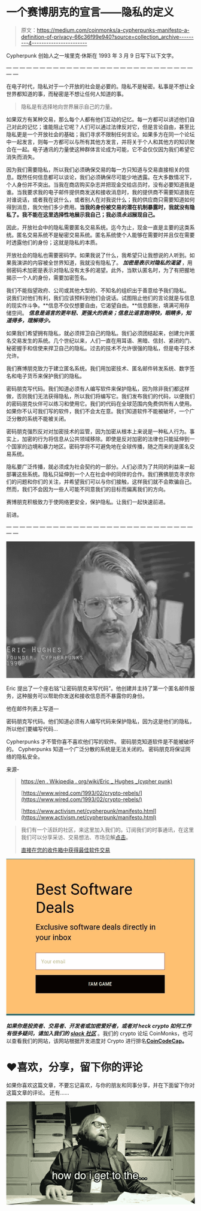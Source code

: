 # 一个赛博朋克的宣言——隐私的定义

> 原文：<https://medium.com/coinmonks/a-cypherpunks-manifesto-a-definition-of-privacy-66c36f99e940?source=collection_archive---------4----------------------->

Cypherpunk 创始人之一埃里克·休斯在 1993 年 3 月 9 日写下以下文字。

— — — — — — — — — — — — — — — — — — — — — — — — — — — — — —

在电子时代，隐私对于一个开放的社会是必要的。隐私不是秘密。私事是不想让全世界都知道的事，而秘密是不想让任何人知道的事。

> 隐私是有选择地向世界展示自己的力量。

如果双方有某种交易，那么每个人都有他们互动的记忆。每一方都可以讲述他们自己对此的记忆；谁能阻止它呢？人们可以通过法律反对它，但是言论自由，甚至比隐私更是一个开放社会的基础；我们寻求不限制任何言论。如果多方在同一个论坛中一起发言，则每一方都可以与所有其他方发言，并将关于个人和其他方的知识聚合在一起。电子通讯的力量使这种群体言论成为可能，它不会仅仅因为我们希望它消失而消失。

因为我们需要隐私，所以我们必须确保交易的每一方只知道与交易直接相关的信息。既然任何信息都可以谈论，我们必须确保尽可能少地透露。在大多数情况下，个人身份并不突出。当我在商店购买杂志并把现金交给店员时，没有必要知道我是谁。当我要求我的电子邮件提供商发送和接收消息时，我的提供商不需要知道我在对谁说话，或者我在说什么，或者别人在对我说什么；我的供应商只需要知道如何得到消息，我欠他们多少费用。**当我的身份被交易的潜在机制暴露时，我就没有隐私了。我不能在这里选择性地展示我自己；我必须*永远*展现自己。**

因此，开放社会中的隐私需要匿名交易系统。迄今为止，现金一直是主要的这类系统。匿名交易系统不是秘密交易系统。匿名系统使个人能够在需要时并且仅在需要时透露他们的身份；这就是隐私的本质。

开放社会的隐私也需要密码学。如果我说了什么，我希望只让我想说的人听到。如果我演讲的内容被全世界知道，我就没有隐私了。 ***加密是表示对隐私的渴望*** ，用弱密码术加密是表示对隐私没有太多的渴望。此外，当默认匿名时，为了有把握地揭示一个人的身份，需要加密签名。

我们不能指望政府、公司或其他大型的、不知名的组织出于善意给予我们隐私。 说我们对他们有利，我们应该预料到他们会说话。试图阻止他们的言论就是与信息的现实作斗争。**信息不仅仅想要自由，它渴望自由。**信息膨胀，填满可用存储空间。 ***信息是谣言的更年轻、更强大的表亲；信息比谣言跑得快，眼睛多，知道得多，理解得少。***

如果我们希望拥有隐私，就必须捍卫自己的隐私。我们必须团结起来，创建允许匿名交易发生的系统。几个世纪以来，人们一直在用耳语、黑暗、信封、紧闭的门、秘密握手和信使来捍卫自己的隐私。过去的技术不允许很强的隐私，但是电子技术允许。

我们赛博朋克致力于建立匿名系统。我们用加密技术、匿名邮件转发系统、数字签名和电子货币来保护我们的隐私。

密码朋克写代码。我们知道必须有人编写软件来保护隐私，因为除非我们都这样做，否则我们无法获得隐私，所以我们将编写它。我们发布我们的代码，以便我们的密码朋克伙伴可以练习和使用它。我们的代码在全球范围内免费供所有人使用。如果你不认可我们写的软件，我们不会太在意。我们知道软件不能被破坏，一个广泛分散的系统不能被关闭。

密码朋克强烈反对对加密技术的监管，因为加密从根本上来说是一种私人行为。事实上，加密的行为将信息从公共领域移除。即使是反对加密的法律也只能延伸到一个国家的边境和暴力地区。密码学将不可避免地在全球传播，随之而来的是匿名交易系统。

隐私要广泛传播，就必须成为社会契约的一部分。人们必须为了共同的利益来一起部署这些系统。隐私只延伸到一个人在社会中的同伴的合作。我们赛佛朋克寻求你们的问题和你们的关注，并希望我们可以与你们接触，这样我们就不会欺骗自己。然而，我们不会因为一些人可能不同意我们的目标而偏离我们的方向。

赛博朋克积极致力于使网络更安全，保护隐私。让我们一起快速前进。

前进。

— — — — — — — — — — — — — — — — — — — — — — — — — — — — — —

![](img/897fb18ced66d55d6ac7e60c74cf09ab.png)

Eric 提出了一个座右铭“让密码朋克来写代码”。他创建并主持了第一个匿名邮件服务，这种服务可以帮助你发送和接收信息而不暴露你的身份。

他在邮件列表上写道—

密码朋克写代码。他们知道必须有人编写代码来保护隐私，因为这是他们的隐私，所以他们要编写代码…

Cypherpunks 才不管你喜不喜欢他们写的软件。
密码朋克知道软件是不能被破坏的。
Cypherpunks 知道一个广泛分散的系统是无法关闭的。
密码朋克将保证网络的隐私安全。

来源-

> [https://en . Wikipedia . org/wiki/Eric _ Hughes _(cypher punk)](https://en.wikipedia.org/wiki/Eric_Hughes_(cypherpunk))
> 
> [https://www.wired.com/1993/02/crypto-rebels/](https://www.wired.com/1993/02/crypto-rebels/)
> 
> [https://www.activism.net/cypherpunk/manifesto.html](https://www.activism.net/cypherpunk/manifesto.html)

> 我们有一个活跃的社区，来这里加入我们的。订阅我们的时事通讯，在这里我们可以分享采访、交易想法、市场见解[点击](https://www.getrevue.co/profile/CoinMonks)。
> 
> [直接在您的收件箱中获得最佳软件交易](https://coincodecap.com/?utm_source=coinmonks)

[![](img/7c0b3dfdcbfea594cc0ae7d4f9bf6fcb.png)](https://coincodecap.com/?utm_source=coinmonks)

***如果你是投资者、交易者、开发者或加密爱好者，或者对 heck crypto 如何工作有很多疑问，请加入我们的*** [***slack 社区***](https://goo.gl/3Ex81z) 。我们的 crypto 论坛 CoinMonks，也可以查看我们的网站，该网站根据开发进度对 Crypto 进行排名[**CoinCodeCap**](http://www.coincodecap.com)**。**

# ❤️喜欢，分享，留下你的评论

如果你喜欢这篇文章，不要忘记喜欢，与你的朋友和同事分享，并在下面留下你对这篇文章的评论。
还有……

![](img/53fadb2e7b9706d1af062b0cee527d85.png)